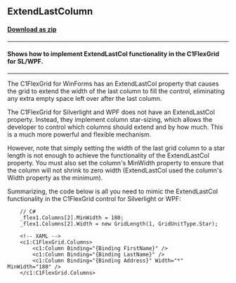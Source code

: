 ## ExtendLastColumn
#### [Download as zip](https://downgit.github.io/#/home?url=https://github.com/GrapeCity/ComponentOne-WPF-Samples/tree/master/NET_4.5.2/C1.WPF.FlexGrid/CS/ExtendLastColumn/ExtendLastColumn)
____
#### Shows how to implement ExtendLastCol functionality in the C1FlexGrid for SL/WPF.
____
The C1FlexGrid for WinForms has an ExtendLastCol property that causes
the grid to extend the width of the last column to fill the control, 
eliminating any extra empty space left over after the last column.

The C1FlexGrid for Silverlight and WPF does not have an ExtendLastCol property.
Instead, they implement column star-sizing, which allows the developer to
control which columns should extend and by how much. This is a much more
powerful and flexible mechanism.

However, note that simply setting the width of the last grid column to a
star length is not enough to achieve the functionality of the ExtendLastCol 
property. You must also set the column's MinWidth property to ensure that
the column will not shrink to zero width (ExtendLastCol used the column's
Width property as the minimum).

Summarizing, the code below is all you need to mimic the ExtendLastCol 
functionality in the C1FlexGrid control for Silverlight or WPF:

```
	// C#
	_flex1.Columns[2].MinWidth = 180;
    _flex1.Columns[2].Width = new GridLength(1, GridUnitType.Star);
```
```
	<!-- XAML -->
	<c1:C1FlexGrid.Columns>
		<c1:Column Binding="{Binding FirstName}" />
		<c1:Column Binding="{Binding LastName}" />
		<c1:Column Binding="{Binding Address}" Width="*" MinWidth="180" />
	</c1:C1FlexGrid.Columns>
```